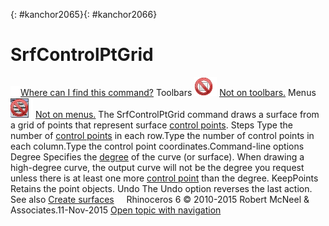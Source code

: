 ---
---

{: #kanchor2065}{: #kanchor2066}
# SrfControlPtGrid
 [![images/transparent.gif](images/transparent.gif)Where can I find this command?](javascript:void(0);) Toolbars
![images/-no-toolbar-button.png](images/-no-toolbar-button.png) [Not on toolbars.](toolbarwhattodo.html) 
Menus
![images/-no-menu-item.png](images/-no-menu-item.png) [Not on menus.](menuwhattodo.html) 
The SrfControlPtGrid command draws a surface from a grid of points that represent surface [control points](controlpoint.html).
Steps
Type the number of [control points](controlpoint.html) in each row.Type the number of control points in each column.Type the control point coordinates.Command-line options
Degree
Specifies the [degree](degree.html) of the curve (or surface).
When drawing a high-degree curve, the output curve will not be the degree you request unless there is at least one more [control point](controlpoint.html) than the degree.
KeepPoints
Retains the point objects.
Undo
The Undo option reverses the last action.
See also
 [Create surfaces](sak-surface.html) 
&#160;
&#160;
Rhinoceros 6 © 2010-2015 Robert McNeel &amp; Associates.11-Nov-2015
 [Open topic with navigation](srfcontrolptgrid.html) 

